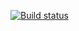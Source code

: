[![Build status](https://ci.appveyor.com/api/projects/status/x2hg6yrnvnaixgex?svg=true)](https://ci.appveyor.com/project/kseniia/selenide)